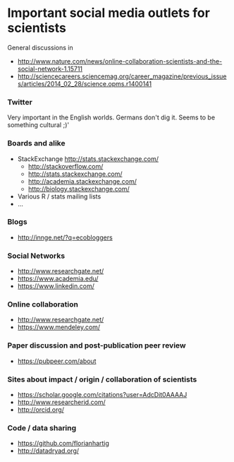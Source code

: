 # Important social media outlets for scientists

General discussions in 

* http://www.nature.com/news/online-collaboration-scientists-and-the-social-network-1.15711
* http://sciencecareers.sciencemag.org/career_magazine/previous_issues/articles/2014_02_28/science.opms.r1400141



### Twitter

Very important in the English worlds. Germans don't dig it. Seems to be something cultural ;)'


### Boards and alike


* StackExchange http://stats.stackexchange.com/
  * http://stackoverflow.com/
  * http://stats.stackexchange.com/
  * http://academia.stackexchange.com/
  * http://biology.stackexchange.com/
* Various R / stats mailing lists
* ... 


### Blogs

* http://innge.net/?q=ecobloggers


### Social Networks

* http://www.researchgate.net/
* https://www.academia.edu/
* https://www.linkedin.com/

### Online collaboration 

* http://www.researchgate.net/
* https://www.mendeley.com/


### Paper discussion and post-publication peer review

* https://pubpeer.com/about

### Sites about impact / origin / collaboration of scientists

* https://scholar.google.com/citations?user=AdcDit0AAAAJ
* http://www.researcherid.com/
* http://orcid.org/

### Code / data sharing 

* https://github.com/florianhartig
* http://datadryad.org/









